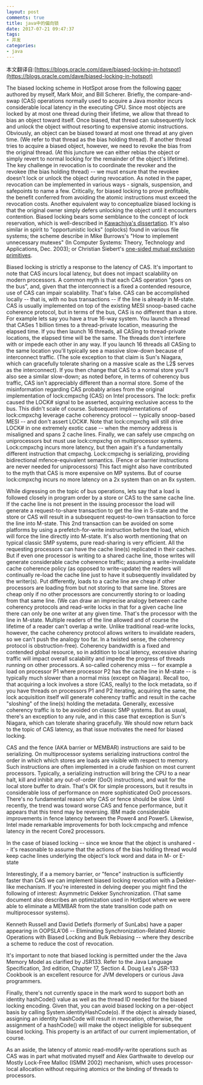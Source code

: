 ```yaml
---
layout: post
comments: true
title: java中的偏向锁
date: 2017-07-21 09:47:37
tags:
- 并发
categories:
- java
---
```


本文翻译自:[https://blogs.oracle.com/dave/biased-locking-in-hotspot](https://blogs.oracle.com/dave/biased-locking-in-hotspot)

The biased locking scheme in HotSpot arose from the following [paper](https://cdn.app.compendium.com/uploads/user/e7c690e8-6ff9-102a-ac6d-e4aebca50425/f4a5b21d-66fa-4885-92bf-c4e81c06d916/File/ccd39237cd4dc109d91786762fba41f0/qrl_oplocks_biasedlocking.pdf) authored by myself, Mark Moir, and Bill Scherer. Briefly, the compare-and-swap (CAS) operations normally used to acquire a Java monitor incurs considerable local latency in the executing CPU. Since most objects are locked by at most one thread during their lifetime, we allow that thread to bias an object toward itself. Once biased, that thread can subsequently lock and unlock the object without resorting to expensive atomic instructions. Obviously, an object can be biased toward at most one thread at any given time. (We refer to that thread as the bias holding thread). If another thread tries to acquire a biased object, however, we need to revoke the bias from the original thread. (At this juncture we can either rebias the object or simply revert to normal locking for the remainder of the object's lifetime). The key challenge in revocation is to coordinate the revoker and the revokee (the bias holding thread) -- we must ensure that the revokee doesn't lock or unlock the object during revocation. As noted in the paper, revocation can be implemented in various ways - signals, suspension, and safepoints to name a few. Critically, for biased locking to prove profitable, the benefit conferred from avoiding the atomic instructions must exceed the revocation costs. Another equivalent way to conceptualize biased locking is that the original owner simply defers unlocking the object until it encounters contention. Biased locking bears some semblance to the concept of lock reservation, which is well-described in [Kawachiya's dissertation](http://www.trl.ibm.com/people/kawatiya/Kawachiya05phd.pdf). It's also similar in spirit to "opportunistic locks" (oplocks) found in various file systems; the scheme describe in Mike Burrows's "How to implement unnecessary mutexes" (In Computer Systems: Theory, Technology and Applications, Dec. 2003); or Christian Siebert's [one-sided mutual exclusion primitives](https://blogs.oracle.com/dave/www.tu-chemnitz.de/informatik/service/if-berichte/ps/CSR-04-05.ps).

<!-- more -->
 
Biased locking is strictly a response to the latency of CAS. It's important to note that CAS incurs local latency, but does not impact scalability on modern processors. A common myth is that each CAS operation "goes on the bus", and, given that the interconnect is a fixed a contended resource, use of CAS can impair scalability. That's false. CAS can be accomplished locally -- that is, with no bus transactions -- if the line is already in M-state. CAS is usually implemented on top of the existing MESI snoop-based cache coherence protocol, but in terms of the bus, CAS is no different than a store. For example lets say you have a true 16-way system. You launch a thread that CASes 1 billion times to a thread-private location, measuring the elapsed time. If you then launch 16 threads, all CASing to thread-private locations, the elapsed time will be the same. The threads don't interfere with or impede each other in any way. If you launch 16 threads all CASing to the same location you'll typically see a massive slow-down because of interconnect traffic. (The sole exception to that claim is Sun's Niagara, which can gracefully tolerate sharing on a massive scale as the L2$ serves as the interconnect). If you then change that CAS to a normal store you'll also see a similar slow-down; as noted before, in terms of coherency bus traffic, CAS isn't appreciably different than a normal store. Some of the misinformation regarding CAS probably arises from the original implementation of lock:cmpxchg (CAS) on Intel processors. The lock: prefix caused the LOCK# signal to be asserted, acquiring exclusive access to the bus. This didn't scale of course. Subsequent implementations of lock:cmpxchg leverage cache coherency protocol -- typically snoop-based MESI -- and don't assert LOCK#. Note that lock:cmpxchg will still drive LOCK# in one extremely exotic case -- when the memory address is misaligned and spans 2 cache lines. Finally, we can safely use cmpxchg on uniprocessors but must use lock:cmpxchg on multiprocessor systems. Lock:cmpxchg incurs more latency, but then again it's a fundamentally different instruction that cmpxchg. Lock:cmpxchg is serializing, providing bidirectional mfence-equivalent semantics. (Fence or barrier instructions are never needed for uniprocessors) This fact might also have contributed to the myth that CAS is more expensive on MP systems. But of course lock:cmpxchg incurs no more latency on a 2x system than on an 8x system.

While digressing on the topic of bus operations, lets say that a load is followed closely in program order by a store or CAS to the same cache line. If the cache line is not present in the issuing processor the load will generate a request-to-share transaction to get the line in S-state and the store or CAS will result in a subsequent request-to-own transaction to force the line into M-state. This 2nd transaction can be avoided on some platforms by using a prefetch-for-write instruction before the load, which will force the line directly into M-state. It's also worth mentioning that on typical classic SMP systems, pure read-sharing is very efficient. All the requesting processors can have the cache line(s) replicated in their caches. But if even one processor is writing to a shared cache line, those writes will generate considerable cache coherence traffic; assuming a write-invalidate cache coherence policy (as opposed to write-update) the readers will continually re-load the cache line just to have it subsequently invalidated by the writer(s). Put differently, loads to a cache line are cheap if other processors are loading from but not storing to that same line. Stores are cheap only if no other processors are concurrently storing to or loading from that same line. (We can draw an imprecise analogy between cache coherency protocols and read-write locks in that for a given cache line there can only be one writer at any given time. That's the processor with the line in M-state. Multiple readers of the line allowed and of course the lifetime of a reader can't overlap a write. Unlike traditional read-write locks, however, the cache coherency protocol allows writers to invalidate readers, so we can't push the analogy too far. In a twisted sense, the coherency protocol is obstruction-free). Coherency bandwidth is a fixed and contended global resource, so in addition to local latency, excessive sharing traffic will impact overall scalability and impede the progress of threads running on other processors. A so-called coherency miss -- for example a load on processor P1 where processor P2 has the cache line in M-state -- is typically much slower than a normal miss (except on Niagara). Recall too, that acquiring a lock involves a store (CAS, really) to the lock metadata, so if you have threads on processors P1 and P2 iterating, acquiring the same, the lock acquisition itself will generate coherency traffic and result in the cache "sloshing" of the line(s) holding the metadata. Generally, excessive coherency traffic is to be avoided on classic SMP systems. But as usual, there's an exception to any rule, and in this case that exception is Sun's Niagara, which can tolerate sharing gracefully. We should now return back to the topic of CAS latency, as that issue motivates the need for biased locking.

CAS and the fence (AKA barrier or MEMBAR) instructions are said to be serializing. On multiprocessor systems serializing instructions control the order in which which stores are loads are visible with respect to memory. Such instructions are often implemented in a crude fashion on most current processors. Typically, a serializing instruction will bring the CPU to a near halt, kill and inhibit any out-of-order (OoO) instructions, and wait for the local store buffer to drain. That's OK for simple processors, but it results in considerable loss of performance on more sophisticated OoO processors. There's no fundamental reason why CAS or fence should be slow. Until recently, the trend was toward worse CAS and fence performance, but it appears that this trend may be reversing. IBM made considerable improvements in fence latency between the Power4 and Power5. Likewise, Intel made remarkable improvements for both lock:cmpxchg and mfence latency in the recent Core2 processors.

In the case of biased locking -- since we know that the object is unshared -- it's reasonable to assume that the actions of the bias holding thread would keep cache lines underlying the object's lock word and data in M- or E-state

Interestingly, if a a memory barrier, or "fence" instruction is sufficiently faster than CAS we can implement biased locking revocation with a Dekker-like mechanism. If you're interested in delving deeper you might find the following of interest: Asymmetric Dekker Synchronization. (That same document also describes an optimization used in HotSpot where we were able to eliminate a MEMBAR from the state transition code path on multiprocessor systems).

Kenneth Russell and David Detlefs (formerly of SunLabs) have a paper appearing in OOPSLA'06 -- Eliminating Synchronization-Related Atomic Operations with Biased Locking and Bulk Rebiasing -- where they describe a scheme to reduce the cost of revocation.

It's important to note that biased locking is permitted under the the Java Memory Model as clarified by JSR133. Refer to the Java Language Specification, 3rd edition, Chapter 17, Section 4. Doug Lea's JSR-133 Cookbook is an excellent resource for JVM developers or curious Java programmers.

Finally, there's not currently space in the mark word to support both an identity hashCode() value as well as the thread ID needed for the biased locking encoding. Given that, you can avoid biased locking on a per-object basis by calling System.identityHashCode(o). If the object is already biased, assigning an identity hashCode will result in revocation, otherwise, the assignment of a hashCode() will make the object ineligible for subsequent biased locking. This property is an artifact of our current implementation, of course.

As an aside, the latency of atomic read-modify-write operations such as CAS was in part what motivated myself and Alex Garthwaite to develop our Mostly Lock-Free Malloc (ISMM 2002) mechanism, which uses processor-local allocation without requiring atomics or the binding of threads to processors.    
    


